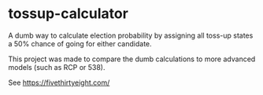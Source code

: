 # tossup-calculator
A dumb way to calculate election probability by assigning all toss-up states
a 50% chance of going for either candidate.

This project was made to compare the dumb calculations to more advanced models
(such as RCP or 538).

See https://fivethirtyeight.com/
